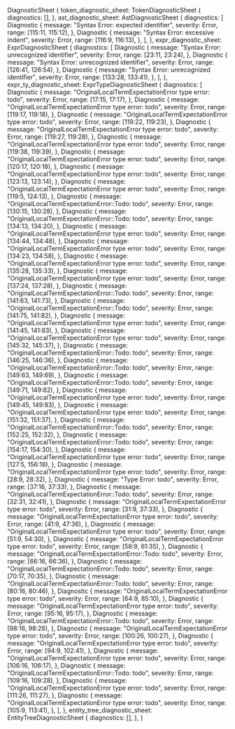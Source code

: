 DiagnosticSheet {
    token_diagnostic_sheet: TokenDiagnosticSheet {
        diagnostics: [],
    },
    ast_diagnostic_sheet: AstDiagnosticSheet {
        diagnostics: [
            Diagnostic {
                message: "Syntax Error: expected identifier",
                severity: Error,
                range: [115:11, 115:12),
            },
            Diagnostic {
                message: "Syntax Error: excessive indent",
                severity: Error,
                range: [116:9, 116:13),
            },
        ],
    },
    expr_diagnostic_sheet: ExprDiagnosticSheet {
        diagnostics: [
            Diagnostic {
                message: "Syntax Error: unrecognized identifier",
                severity: Error,
                range: [23:11, 23:24),
            },
            Diagnostic {
                message: "Syntax Error: unrecognized identifier",
                severity: Error,
                range: [126:41, 126:54),
            },
            Diagnostic {
                message: "Syntax Error: unrecognized identifier",
                severity: Error,
                range: [133:28, 133:41),
            },
        ],
    },
    expr_ty_diagnostic_sheet: ExprTypeDiagnosticSheet {
        diagnostics: [
            Diagnostic {
                message: "OriginalLocalTermExpectationError type error: todo",
                severity: Error,
                range: [17:15, 17:17),
            },
            Diagnostic {
                message: "OriginalLocalTermExpectationError type error: todo",
                severity: Error,
                range: [119:17, 119:18),
            },
            Diagnostic {
                message: "OriginalLocalTermExpectationError type error: todo",
                severity: Error,
                range: [119:22, 119:23),
            },
            Diagnostic {
                message: "OriginalLocalTermExpectationError type error: todo",
                severity: Error,
                range: [119:27, 119:28),
            },
            Diagnostic {
                message: "OriginalLocalTermExpectationError type error: todo",
                severity: Error,
                range: [119:38, 119:39),
            },
            Diagnostic {
                message: "OriginalLocalTermExpectationError type error: todo",
                severity: Error,
                range: [120:17, 120:18),
            },
            Diagnostic {
                message: "OriginalLocalTermExpectationError type error: todo",
                severity: Error,
                range: [123:13, 123:14),
            },
            Diagnostic {
                message: "OriginalLocalTermExpectationError type error: todo",
                severity: Error,
                range: [119:5, 124:13),
            },
            Diagnostic {
                message: "OriginalLocalTermExpectationError::Todo: todo",
                severity: Error,
                range: [130:15, 130:28),
            },
            Diagnostic {
                message: "OriginalLocalTermExpectationError::Todo: todo",
                severity: Error,
                range: [134:13, 134:20),
            },
            Diagnostic {
                message: "OriginalLocalTermExpectationError type error: todo",
                severity: Error,
                range: [134:44, 134:48),
            },
            Diagnostic {
                message: "OriginalLocalTermExpectationError type error: todo",
                severity: Error,
                range: [134:23, 134:58),
            },
            Diagnostic {
                message: "OriginalLocalTermExpectationError type error: todo",
                severity: Error,
                range: [135:28, 135:33),
            },
            Diagnostic {
                message: "OriginalLocalTermExpectationError type error: todo",
                severity: Error,
                range: [137:24, 137:28),
            },
            Diagnostic {
                message: "OriginalLocalTermExpectationError::Todo: todo",
                severity: Error,
                range: [141:63, 141:73),
            },
            Diagnostic {
                message: "OriginalLocalTermExpectationError::Todo: todo",
                severity: Error,
                range: [141:75, 141:82),
            },
            Diagnostic {
                message: "OriginalLocalTermExpectationError type error: todo",
                severity: Error,
                range: [141:45, 141:83),
            },
            Diagnostic {
                message: "OriginalLocalTermExpectationError type error: todo",
                severity: Error,
                range: [145:32, 145:37),
            },
            Diagnostic {
                message: "OriginalLocalTermExpectationError::Todo: todo",
                severity: Error,
                range: [146:25, 146:36),
            },
            Diagnostic {
                message: "OriginalLocalTermExpectationError::Todo: todo",
                severity: Error,
                range: [149:63, 149:69),
            },
            Diagnostic {
                message: "OriginalLocalTermExpectationError::Todo: todo",
                severity: Error,
                range: [149:71, 149:82),
            },
            Diagnostic {
                message: "OriginalLocalTermExpectationError type error: todo",
                severity: Error,
                range: [149:45, 149:83),
            },
            Diagnostic {
                message: "OriginalLocalTermExpectationError type error: todo",
                severity: Error,
                range: [151:32, 151:37),
            },
            Diagnostic {
                message: "OriginalLocalTermExpectationError::Todo: todo",
                severity: Error,
                range: [152:25, 152:32),
            },
            Diagnostic {
                message: "OriginalLocalTermExpectationError::Todo: todo",
                severity: Error,
                range: [154:17, 154:30),
            },
            Diagnostic {
                message: "OriginalLocalTermExpectationError type error: todo",
                severity: Error,
                range: [127:5, 156:18),
            },
            Diagnostic {
                message: "OriginalLocalTermExpectationError type error: todo",
                severity: Error,
                range: [28:9, 28:32),
            },
            Diagnostic {
                message: "Type Error: todo",
                severity: Error,
                range: [37:16, 37:33),
            },
            Diagnostic {
                message: "OriginalLocalTermExpectationError::Todo: todo",
                severity: Error,
                range: [32:31, 32:41),
            },
            Diagnostic {
                message: "OriginalLocalTermExpectationError type error: todo",
                severity: Error,
                range: [31:9, 37:33),
            },
            Diagnostic {
                message: "OriginalLocalTermExpectationError type error: todo",
                severity: Error,
                range: [41:9, 47:36),
            },
            Diagnostic {
                message: "OriginalLocalTermExpectationError type error: todo",
                severity: Error,
                range: [51:9, 54:30),
            },
            Diagnostic {
                message: "OriginalLocalTermExpectationError type error: todo",
                severity: Error,
                range: [58:9, 61:35),
            },
            Diagnostic {
                message: "OriginalLocalTermExpectationError::Todo: todo",
                severity: Error,
                range: [66:16, 66:36),
            },
            Diagnostic {
                message: "OriginalLocalTermExpectationError::Todo: todo",
                severity: Error,
                range: [70:17, 70:35),
            },
            Diagnostic {
                message: "OriginalLocalTermExpectationError::Todo: todo",
                severity: Error,
                range: [80:16, 80:46),
            },
            Diagnostic {
                message: "OriginalLocalTermExpectationError type error: todo",
                severity: Error,
                range: [64:9, 85:10),
            },
            Diagnostic {
                message: "OriginalLocalTermExpectationError type error: todo",
                severity: Error,
                range: [95:16, 95:17),
            },
            Diagnostic {
                message: "OriginalLocalTermExpectationError::Todo: todo",
                severity: Error,
                range: [98:16, 98:28),
            },
            Diagnostic {
                message: "OriginalLocalTermExpectationError type error: todo",
                severity: Error,
                range: [100:26, 100:27),
            },
            Diagnostic {
                message: "OriginalLocalTermExpectationError type error: todo",
                severity: Error,
                range: [94:9, 102:41),
            },
            Diagnostic {
                message: "OriginalLocalTermExpectationError type error: todo",
                severity: Error,
                range: [106:16, 106:17),
            },
            Diagnostic {
                message: "OriginalLocalTermExpectationError::Todo: todo",
                severity: Error,
                range: [109:16, 109:28),
            },
            Diagnostic {
                message: "OriginalLocalTermExpectationError type error: todo",
                severity: Error,
                range: [111:26, 111:27),
            },
            Diagnostic {
                message: "OriginalLocalTermExpectationError type error: todo",
                severity: Error,
                range: [105:9, 113:41),
            },
        ],
    },
    entity_tree_diagnostic_sheet: EntityTreeDiagnosticSheet {
        diagnostics: [],
    },
}